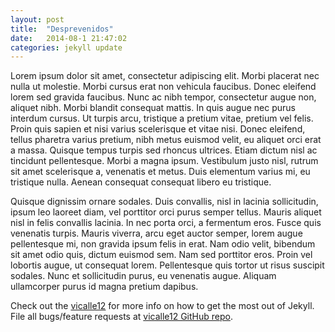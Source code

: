 ```yaml
---
layout: post
title:  "Desprevenidos"
date:   2014-08-1 21:47:02
categories: jekyll update
---
```


Lorem ipsum dolor sit amet, consectetur adipiscing elit. Morbi placerat nec nulla ut molestie. Morbi cursus erat non vehicula faucibus. Donec eleifend lorem sed gravida faucibus. Nunc ac nibh tempor, consectetur augue non, aliquet nibh. Morbi blandit consequat mattis. In quis augue nec purus interdum cursus. Ut turpis arcu, tristique a pretium vitae, pretium vel felis. Proin quis sapien et nisi varius scelerisque et vitae nisi. Donec eleifend, tellus pharetra varius pretium, nibh metus euismod velit, eu aliquet orci erat a massa. Quisque tempus turpis sed rhoncus ultrices. Etiam dictum nisl ac tincidunt pellentesque. Morbi a magna ipsum. Vestibulum justo nisl, rutrum sit amet scelerisque a, venenatis et metus. Duis elementum varius mi, eu tristique nulla. Aenean consequat consequat libero eu tristique.

Quisque dignissim ornare sodales. Duis convallis, nisl in lacinia sollicitudin, ipsum leo laoreet diam, vel porttitor orci purus semper tellus. Mauris aliquet nisl in felis convallis lacinia. In nec porta orci, a fermentum eros. Fusce quis venenatis turpis. Mauris viverra, arcu eget auctor semper, lorem augue pellentesque mi, non gravida ipsum felis in erat. Nam odio velit, bibendum sit amet odio quis, dictum euismod sem. Nam sed porttitor eros. Proin vel lobortis augue, ut consequat lorem. Pellentesque quis tortor ut risus suscipit sodales. Nunc et sollicitudin purus, eu venenatis augue. Aliquam ullamcorper purus id magna pretium dapibus.

Check out the [vicalle12][desprevenidos] for more info on how to get the most out of Jekyll. File all bugs/feature requests at [vicalle12 GitHub repo][desprevenidos].

[desprevenidos]: https://github.com/vicalle12/vicalle12.github.io

